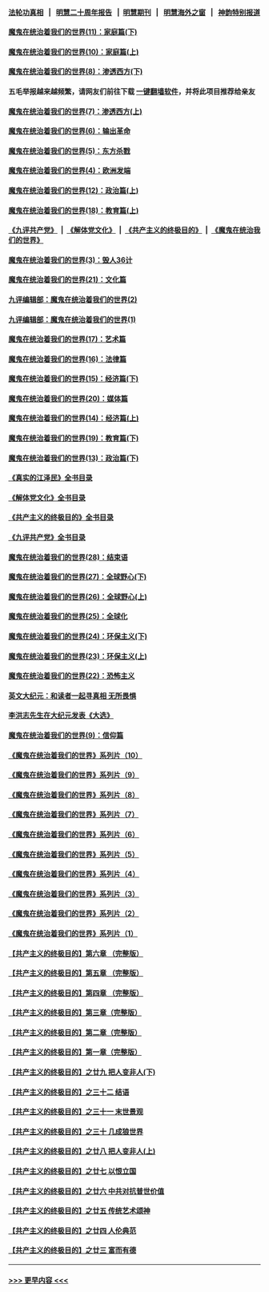 #### [法轮功真相](https://github.com/gfw-breaker/truth/blob/master/README.md?t=0) &nbsp;&nbsp;|&nbsp;&nbsp; [明慧二十周年报告](https://github.com/gfw-breaker/mh-reports/blob/master/README.md?t=0) &nbsp;&nbsp;|&nbsp;&nbsp;[明慧期刊](https://github.com/gfw-breaker/mh-qikan) &nbsp;&nbsp;|&nbsp;&nbsp; [明慧海外之窗](https://github.com/gfw-breaker/mh-news/blob/master/README.md?t=0) &nbsp;&nbsp;|&nbsp;&nbsp; [神韵特别报道](https://github.com/gfw-breaker/mh-news/blob/master/shenyun.md?t=0)
#### [魔鬼在统治着我们的世界(11)：家庭篇(下)](../pages/nsc422/n10440961.md?t=11232201) 
#### [魔鬼在统治着我们的世界(10)：家庭篇(上)](../pages/nsc422/n10435448.md?t=11232201) 
#### [魔鬼在统治着我们的世界(8)：渗透西方(下)](../pages/nsc422/n10429603.md?t=11232201) 
#### 五毛举报越来越频繁，请网友们前往下载 [一键翻墙软件](https://github.com/gfw-breaker/ssr-accounts)，并将此项目推荐给亲友
#### [魔鬼在统治着我们的世界(7)：渗透西方(上)](../pages/nsc422/n10426013.md?t=11232201) 
#### [魔鬼在统治着我们的世界(6)：输出革命](../pages/nsc422/n10421536.md?t=11232201) 
#### [魔鬼在统治着我们的世界(5)：东方杀戮](../pages/nsc422/n10417707.md?t=11232201) 
#### [魔鬼在统治着我们的世界(4)：欧洲发端](../pages/nsc422/n10414890.md?t=11232201) 
#### [魔鬼在统治着我们的世界(12)：政治篇(上)](../pages/nsc422/n10444576.md?t=11232201) 
#### [魔鬼在统治着我们的世界(18)：教育篇(上)](../pages/nsc422/n10526970.md?t=11232201) 
#### [《九评共产党》](https://github.com/begood0513/9ping.md/blob/master/README.md) &nbsp;|&nbsp; [《解体党文化》](../../../../jtdwh.md/blob/master/README.md)  &nbsp;|&nbsp; [《共产主义的终极目的》](../../../../gczydzjmd.md/blob/master/README.md) &nbsp;|&nbsp; [《魔鬼在统治我们的世界》](../../../../mgztzwmdsj.md/blob/master/README.md) 
#### [魔鬼在统治着我们的世界(3)：毁人36计](../pages/nsc422/n10411583.md?t=11232201) 
#### [魔鬼在统治着我们的世界(21)：文化篇](../pages/nsc422/n10597706.md?t=11232201) 
#### [九评编辑部：魔鬼在统治着我们的世界(2)](../pages/nsc422/n10410036.md?t=11232201) 
#### [九评编辑部：魔鬼在统治着我们的世界(1)](../pages/nsc422/n10406825.md?t=11232201) 
#### [魔鬼在统治着我们的世界(17)：艺术篇](../pages/nsc422/n10499093.md?t=11232201) 
#### [魔鬼在统治着我们的世界(16)：法律篇](../pages/nsc422/n10485969.md?t=11232201) 
#### [魔鬼在统治着我们的世界(15)：经济篇(下)](../pages/nsc422/n10469975.md?t=11232201) 
#### [魔鬼在统治着我们的世界(20)：媒体篇](../pages/nsc422/n10586579.md?t=11232201) 
#### [魔鬼在统治着我们的世界(14)：经济篇(上)](../pages/nsc422/n10457370.md?t=11232201) 
#### [魔鬼在统治着我们的世界(19)：教育篇(下)](../pages/nsc422/n10564808.md?t=11232201) 
#### [魔鬼在统治着我们的世界(13)：政治篇(下)](../pages/nsc422/n10448270.md?t=11232201) 
#### [《真实的江泽民》全书目录](../pages/nsc422/n13721399.md?t=11232201) 
#### [《解体党文化》全书目录](../pages/nsc422/n13721157.md?t=11232201) 
#### [《共产主义的终极目的》全书目录](../pages/nsc422/n13721048.md?t=11232201) 
#### [《九评共产党》全书目录](../pages/nsc422/n13708085.md?t=11232201) 
#### [魔鬼在统治着我们的世界(28)：结束语](../pages/nsc422/n10936246.md?t=11232201) 
#### [魔鬼在统治着我们的世界(27)：全球野心(下)](../pages/nsc422/n10928319.md?t=11232201) 
#### [魔鬼在统治着我们的世界(26)：全球野心(上)](../pages/nsc422/n10900318.md?t=11232201) 
#### [魔鬼在统治着我们的世界(25)：全球化](../pages/nsc422/n10788205.md?t=11232201) 
#### [魔鬼在统治着我们的世界(24)：环保主义(下)](../pages/nsc422/n10695307.md?t=11232201) 
#### [魔鬼在统治着我们的世界(23)：环保主义(上)](../pages/nsc422/n10688613.md?t=11232201) 
#### [魔鬼在统治着我们的世界(22)：恐怖主义](../pages/nsc422/n10614727.md?t=11232201) 
#### [英文大纪元：和读者一起寻真相 无所畏惧](../pages/nsc422/n12542027.md?t=11232201) 
#### [李洪志先生在大纪元发表《大选》](../pages/nsc422/n12534746.md?t=11232201) 
#### [魔鬼在统治着我们的世界(9)：信仰篇](../pages/nsc422/n10432159.md?t=11232201) 
#### [《魔鬼在统治着我们的世界》系列片（10）](../pages/nsc422/n12292670.md?t=11232201) 
#### [《魔鬼在统治着我们的世界》系列片（9）](../pages/nsc422/n12290859.md?t=11232201) 
#### [《魔鬼在统治着我们的世界》系列片（8）](../pages/nsc422/n12287445.md?t=11232201) 
#### [《魔鬼在统治着我们的世界》系列片（7）](../pages/nsc422/n12283425.md?t=11232201) 
#### [《魔鬼在统治着我们的世界》系列片（6）](../pages/nsc422/n12282314.md?t=11232201) 
#### [《魔鬼在统治着我们的世界》系列片（5）](../pages/nsc422/n12281419.md?t=11232201) 
#### [《魔鬼在统治着我们的世界》系列片（4）](../pages/nsc422/n12274024.md?t=11232201) 
#### [《魔鬼在统治着我们的世界》系列片（3）](../pages/nsc422/n12271322.md?t=11232201) 
#### [《魔鬼在统治着我们的世界》系列片（2）](../pages/nsc422/n12269049.md?t=11232201) 
#### [《魔鬼在统治着我们的世界》系列片（1）](../pages/nsc422/n12267575.md?t=11232201) 
#### [【共产主义的终极目的】第六章 （完整版）](../pages/nsc422/n11428913.md?t=11232201) 
#### [【共产主义的终极目的】第五章 （完整版）](../pages/nsc422/n11428912.md?t=11232201) 
#### [【共产主义的终极目的】第四章 （完整版）](../pages/nsc422/n11428907.md?t=11232201) 
#### [【共产主义的终极目的】第三章（完整版）](../pages/nsc422/n11428848.md?t=11232201) 
#### [【共产主义的终极目的】第二章（完整版）](../pages/nsc422/n11428831.md?t=11232201) 
#### [【共产主义的终极目的】第一章（完整版）](../pages/nsc422/n11417651.md?t=11232201) 
#### [【共产主义的终极目的】之廿九 把人变非人(下)](../pages/nsc422/n11344140.md?t=11232201) 
#### [【共产主义的终极目的】之三十二 结语](../pages/nsc422/n11360535.md?t=11232201) 
#### [【共产主义的终极目的】之三十一 末世景观](../pages/nsc422/n11351129.md?t=11232201) 
#### [【共产主义的终极目的】之三十 几成狼世界](../pages/nsc422/n11348280.md?t=11232201) 
#### [【共产主义的终极目的】之廿八 把人变非人(上)](../pages/nsc422/n11340492.md?t=11232201) 
#### [【共产主义的终极目的】之廿七 以恨立国](../pages/nsc422/n11336944.md?t=11232201) 
#### [【共产主义的终极目的】之廿六 中共对抗普世价值](../pages/nsc422/n11324785.md?t=11232201) 
#### [【共产主义的终极目的】之廿五 传统艺术颂神](../pages/nsc422/n11296396.md?t=11232201) 
#### [【共产主义的终极目的】之廿四 人伦典范](../pages/nsc422/n11296397.md?t=11232201) 
#### [【共产主义的终极目的】之廿三 富而有德](../pages/nsc422/n11283598.md?t=11232201) 

----
#### [ >>> 更早内容 <<< ](../indexes/nsc422-earlier.md)
